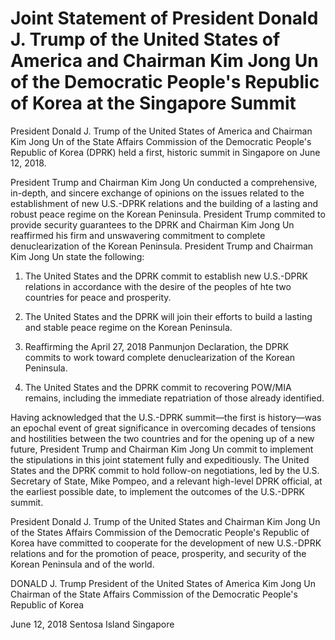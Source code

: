 # Joint Statement of President Donald J. Trump of the United States of America and Chairman Kim Jong Un of the Democratic People's Republic of Korea at the Singapore Summit

President Donald J. Trump of the United States of America and Chairman Kim Jong Un of the State Affairs Commission of the Democratic People's Republic of Korea (DPRK) held a first, historic summit in Singapore on June 12, 2018.

President Trump and Chairman Kim Jong Un conducted a comprehensive, in-depth, and sincere exchange of opinions on the issues related to the establishment of new U.S.-DPRK relations and the building of a lasting and robust peace regime on the Korean Peninsula. President Trump commited to provide security guarantees to the DPRK and Chairman Kim Jong Un reaffirmed his firm and unswavering commitment to complete denuclearization of the Korean Peninsula. President Trump and Chairman Kim Jong Un state the following:

1. The United States and the DPRK commit to establish new U.S.-DPRK relations in accordance with the desire of the peoples of hte two countries for peace and prosperity.

2. The United States and the DPRK will join their efforts to build a lasting and stable peace regime on the Korean Peninsula.

3. Reaffirming the April 27, 2018 Panmunjon Declaration, the DPRK commits to work toward complete denuclearization of the Korean Peninsula.

4. The United States and the DPRK commit to recovering POW/MIA remains, including the immediate repatriation of those already identified.

Having acknowledged that the U.S.-DPRK summit—the first is history—was an epochal event of great significance in overcoming decades of tensions and hostilities between the two countries and for the opening up of a new future, President Trump and Chairman Kim Jong Un commit to implement the stipulations in this joint statement fully and expeditiously. The United States and the DPRK commit to hold follow-on negotiations, led by the U.S. Secretary of State, Mike Pompeo, and a relevant high-level DPRK official, at the earliest possible date, to implement the outcomes of the U.S.-DPRK summit.

President Donald J. Trump of the United States and Chairman Kim Jong Un of the States Affairs Commission of the Democratic People's Republic of Korea have committed to cooperate for the development of new U.S.-DPRK relations and for the promotion of peace, prosperity, and security of the Korean Peninsula and of the world.

<Signature>
DONALD J. Trump
President of the United States of America

<Signature>
Kim Jong Un
Chairman of the State Affairs Commission of the Democratic People's Republic of Korea

June 12, 2018
Sentosa Island
Singapore